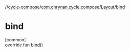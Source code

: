 //[cycle-compose](../../../index.md)/[com.chrynan.cycle.compose](../index.md)/[Layout](index.md)/[bind](bind.md)

# bind

[common]\
override fun [bind](bind.md)()
